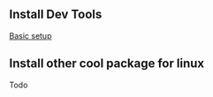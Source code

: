 ## Install Dev Tools

[Basic setup](./basic-setup.mkd)

## Install other cool package for linux

Todo